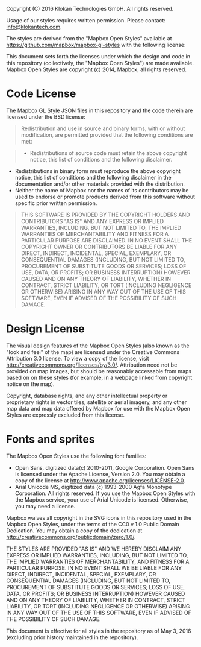 Copyright (C) 2016 Klokan Technologies GmbH. All rights reserved.

Usage of our styles requires written permission. Please contact: info@klokantech.com.

The styles are derived from the "Mapbox Open Styles" available at https://github.com/mapbox/mapbox-gl-styles with the following license:

This document sets forth the licenses under which the design and code in this repository (collectively, the "Mapbox Open Styles") are made available.  Mapbox Open Styles are copyright (c) 2014, Mapbox, all rights reserved.

# Code License

The Mapbox GL Style JSON files in this repository and the code therein are licensed under the BSD license:

> Redistribution and use in source and binary forms, with or without modification,
are permitted provided that the following conditions are met:

> * Redistributions of source code must retain the above copyright notice, this list of conditions and the following disclaimer.
* Redistributions in binary form must reproduce the above copyright notice, this list of conditions and the following disclaimer in the documentation and/or other materials provided with the distribution.
* Neither the name of Mapbox nor the names of its contributors may be used to endorse or promote products derived from this software without specific prior written permission.

> THIS SOFTWARE IS PROVIDED BY THE COPYRIGHT HOLDERS AND CONTRIBUTORS "AS IS" AND ANY EXPRESS OR IMPLIED WARRANTIES, INCLUDING, BUT NOT LIMITED TO, THE IMPLIED WARRANTIES OF MERCHANTABILITY AND FITNESS FOR A PARTICULAR PURPOSE ARE DISCLAIMED. IN NO EVENT SHALL THE COPYRIGHT OWNER OR CONTRIBUTORS BE LIABLE FOR ANY DIRECT, INDIRECT, INCIDENTAL, SPECIAL, EXEMPLARY, OR CONSEQUENTIAL DAMAGES (INCLUDING, BUT NOT LIMITED TO, PROCUREMENT OF SUBSTITUTE GOODS OR SERVICES; LOSS OF USE, DATA, OR PROFITS; OR BUSINESS INTERRUPTION) HOWEVER CAUSED AND ON ANY THEORY OF LIABILITY, WHETHER IN CONTRACT, STRICT LIABILITY, OR TORT (INCLUDING NEGLIGENCE OR OTHERWISE) ARISING IN ANY WAY OUT OF THE USE OF THIS SOFTWARE, EVEN IF ADVISED OF THE POSSIBILITY OF SUCH DAMAGE.

# Design License 

The visual design features of the Mapbox Open Styles (also known as the "look and feel" of the map) are licensed under the Creative Commons Attribution 3.0 license. To view a copy of the license, visit http://creativecommons.org/licenses/by/3.0/. Attribution need not be provided on map images, but should be reasonably accessable from maps based on on these styles (for example, in a webpage linked from copyright notice on the map).

Copyright, database rights, and any other intellectual property or proprietary rights in vector tiles, satellite or aerial imagery, and any other map data and map data offered by Mapbox for use with the Mapbox Open Styles are expressly excluded from this license.

# Fonts and sprites

The Mapbox Open Styles use the following font families:

- Open Sans, digitized data(c) 2010-2011, Google Corporation. Open Sans is licensed under the Apache License, Version 2.0. You may obtain a copy of the license at http://www.apache.org/licenses/LICENSE-2.0.
- Arial Unicode MS, digitized data (c) 1993-2000 Agfa Monotype Corporation. All rights reserved. If you use the Mapbox Open Styles with the Mapbox service, your use of Arial Unicode is licensed. Otherwise, you may need a license.

Mapbox waives all copyright in the SVG icons in this repository used in the Mapbox Open Styles, under the terms of the CC0 v 1.0 Public Domain Dedication. You may obtain a copy of the dedication at http://creativecommons.org/publicdomain/zero/1.0/.

THE STYLES ARE PROVIDED "AS IS" AND WE HEREBY DISCLAIM ANY EXPRESS OR IMPLIED WARRANTIES, INCLUDING, BUT NOT LIMITED TO, THE IMPLIED WARRANTIES OF MERCHANTABILITY, AND FITNESS FOR A PARTICULAR PURPOSE. IN NO EVENT SHALL WE BE LIABLE FOR ANY DIRECT, INDIRECT, INCIDENTAL, SPECIAL, EXEMPLARY, OR CONSEQUENTIAL DAMAGES (INCLUDING, BUT NOT LIMITED TO, PROCUREMENT OF SUBSTITUTE GOODS OR SERVICES; LOSS OF USE, DATA, OR PROFITS; OR BUSINESS INTERRUPTION) HOWEVER CAUSED AND ON ANY THEORY OF LIABILITY, WHETHER IN CONTRACT, STRICT LIABILITY, OR TORT (INCLUDING NEGLIGENCE OR OTHERWISE) ARISING IN ANY WAY OUT OF THE USE OF THIS SOFTWARE, EVEN IF ADVISED OF THE POSSIBILITY OF SUCH DAMAGE.

This document is effective for all styles in the repository as of May 3, 2016 (excluding prior history maintained in the repository).

